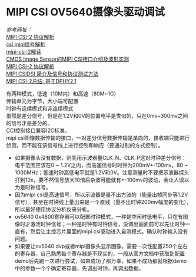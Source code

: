 # MIPI CSI OV5640摄像头驱动调试  

*参考网址：*  
[MIPI CSI-2 协议解析](https://blog.csdn.net/sinat_43629962/article/details/123089993)  
[csi mipi信号解析](https://blog.csdn.net/adazone/article/details/116459602)  
[mipi-csi-2解读](https://www.cnblogs.com/lidan2019/p/10421875.html)  
[CMOS Image Sensor的MIPI CSI接口介绍及波形实测](https://zhuanlan.zhihu.com/p/143432645)  
[MIPI CSI-2 协议解析](https://blog.csdn.net/sinat_43629962/article/details/123089993)  
[MIPI CSIDSI 简介及信号和协议测试方法](https://wenku.baidu.com/view/9883d9f1cd2f0066f5335a8102d276a2002960fa.html)  
[MIPI CSI-2总结: 基于DPHY2.1](https://blog.csdn.net/yangchao315/article/details/123552464)  

有两种模式，低速（10M内）和高速（80M~1G）  
传输单元为字节，大小端可配置  
时钟有连续模式和非连续模式  
虽然是差分信号，但是在1.2V和0V的位置电平是类似的，只在0mv~300mv之间的信号才是差分的。  
CCI控制接口兼容I2C标准。  
mipi csi图像数据传输的接口，一对差分信号数据传输是单向的，接收端只能进行侦测，而不能在该信号线上进行控制和响应（要通过别的方式控制）。  

* 如果摄像头没有数据，则先用示波器量CLK_N、CLK_P这对时钟差分信号：电平范围应该在0 ~ 1.2V之内，而高速信号时时钟为200mV+-100mv，80 ~ 1000MHz；低速时钟高低电平就是1.2V和0V。注意测量时不要把示波器探头打到10x，要不然信号放大10倍后杂波可能就有+-100mv的波动，会让人误以为是时钟信号。  
* 因为mipi csi是高速信号，所以示波器是量不出方波的（能量出帧同步等1.2V信号），甚至在时钟线上量出来是一个直线（量不出时钟200mv幅度的变化），所以最好使用协议分析仪来分析。  
* ov5640 0x4800寄存器可以配置时钟模式，一种是空闲时低电平，只在有图像时才激活时钟信号；一种是时钟有时钟信号，没调出画面前可以先让时钟一直有，然后让主控芯片里面的mipi csi驱动进入自测模式，确认时钟输入没有问题。  
* 如果要让ov5640 dvp或者mipi摄像头显示图像，需要一次性配置250个左右的寄存器，自己熟悉每个寄存器是不现实的，一般从官方文档中获取到配置demo后先跑一次进行尝试，如果成功了那万幸，如果不成功那就根据demo中的参数一个个确定寄存器，先调出时钟，再调出数据。  

